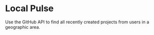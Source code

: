# Local Pulse

Use the GitHub API to find all recently created projects from users in a geographic area.
